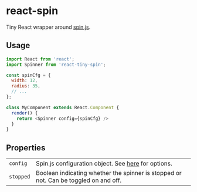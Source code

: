 # react-spin

Tiny React wrapper around [spin.js](http://fgnass.github.io/spin.js/).

## Usage

```javascript
import React from 'react';
import Spinner from 'react-tiny-spin';

const spinCfg = {
  width: 12,
  radius: 35,
  // ...
};

class MyComponent extends React.Component {
  render() {
    return <Spinner config={spinCfg} />
  }
}
```

## Properties

<table>
  <tr>
    <td><code>config</code></td>
    <td>Spin.js configuration object. See <a href="http://fgnass.github.io/spin.js/">here</a> for options.</td>
  </tr>
  <tr>
    <td><code>stopped</code></td>
    <td>Boolean indicating whether the spinner is stopped or not. Can be toggled on and off.
  </tr>
</table>
